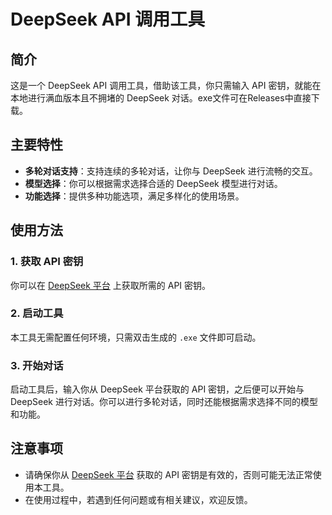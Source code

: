 # DeepSeek API 调用工具

## 简介
这是一个 DeepSeek API 调用工具，借助该工具，你只需输入 API 密钥，就能在本地进行满血版本且不拥堵的 DeepSeek 对话。exe文件可在Releases中直接下载。

## 主要特性
- **多轮对话支持**：支持连续的多轮对话，让你与 DeepSeek 进行流畅的交互。
- **模型选择**：你可以根据需求选择合适的 DeepSeek 模型进行对话。
- **功能选择**：提供多种功能选项，满足多样化的使用场景。

## 使用方法
### 1. 获取 API 密钥
你可以在 [DeepSeek 平台](https://platform.deepseek.com) 上获取所需的 API 密钥。

### 2. 启动工具
本工具无需配置任何环境，只需双击生成的 `.exe` 文件即可启动。

### 3. 开始对话
启动工具后，输入你从 DeepSeek 平台获取的 API 密钥，之后便可以开始与 DeepSeek 进行对话。你可以进行多轮对话，同时还能根据需求选择不同的模型和功能。

## 注意事项
- 请确保你从 [DeepSeek 平台](https://platform.deepseek.com) 获取的 API 密钥是有效的，否则可能无法正常使用本工具。
- 在使用过程中，若遇到任何问题或有相关建议，欢迎反馈。 